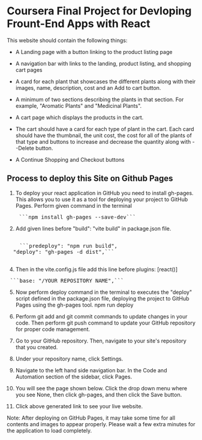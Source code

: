 # Coursera Final Project for Devloping Frount-End Apps with React

This website should contain the following things:

- A Landing page with a button linking to the product listing page

- A navigation bar with links to the landing, product listing, and shopping cart pages

- A card for each plant that showcases the different plants along with their images, name, description, cost and an Add to cart button.

- A minimum of two sections describing the plants in that section. For example, "Aromatic Plants" and "Medicinal Plants".
  
- A cart page which displays the products in the cart.
  
- The cart should have a card for each type of plant in the cart. Each card should have the thumbnail, the unit cost, the cost for all of the plants of that type and buttons to increase and decrease the quantity along with --Delete button.
  
- A Continue Shopping and Checkout buttons



## Process to deploy this Site on Github Pages

1. To deploy your react application in GitHub you need to install gh-pages. This allows you to use it as a tool for deploying your project to GitHub Pages. Perform given command in the terminal
    <pre> ```npm install gh-pages --save-dev``` </pre>

3. Add given lines before "build": "vite build" in package.json file.
  <pre> 
    ```predeploy": "npm run build",
  "deploy": "gh-pages -d dist",```
  </pre>


4. Then in the vite.config.js file add this line before plugins: [react()]
  <pre> ```base: "/YOUR_REPOSITORY_NAME",``` </pre>

5. Now perform deploy command in the terminal to executes the "deploy" script defined in the package.json file, deploying the project to GitHub Pages using the gh-pages tool.
  npm run deploy

6. Perform git add and git commit commands to update changes in your code. Then perform git push command to update your GitHub repository for proper code management.

7. Go to your GitHub repository. Then, navigate to your site's repository that you created.

8. Under your repository name, click Settings.

9. Navigate to the left hand side navigation bar. In the Code and Automation section of the sidebar, click Pages.

10. You will see the page shown below. Click the drop down menu where you see None, then click gh-pages, and then click the Save button.

11. Click above generated link to see your live website.

Note: After deploying on GitHub Pages, it may take some time for all contents and images to appear properly. Please wait a few extra minutes for the application to load completely.
